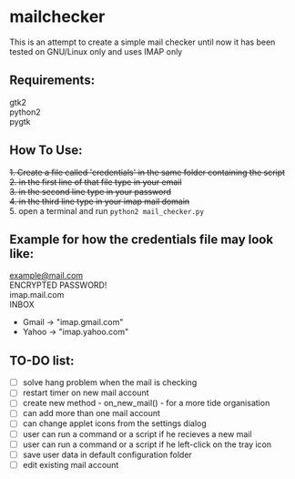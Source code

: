 # mailchecker
This is an attempt to create a simple mail checker
until now it has been tested on GNU/Linux only and uses IMAP only   

Requirements:
--------------
gtk2  
python2     
pygtk

How To Use:
------------
~~1. Create a file called 'credentials' in the same folder containing the script~~  
~~2. in the first line of that file type in your email~~  
~~3. in the second line type in your password~~   
~~4. in the third line type in your imap mail domain~~  
5. open a terminal and run `python2 mail_checker.py`

Example for how the credentials file may look like:
---------------------------------------------------

example@mail.com  
ENCRYPTED PASSWORD!   
imap.mail.com   
INBOX   

- Gmail -> "imap.gmail.com"   
- Yahoo -> "imap.yahoo.com"   

TO-DO list:
------------
- [ ] solve hang problem when the mail is checking
- [ ] restart timer on new mail account
- [ ] create new method - on_new_mail() - for a more tide organisation
- [ ] can add more than one mail account
- [ ] can change applet icons from the settings dialog
- [ ] user can run a command or a script if he recieves a new mail
- [ ] user can run a command or a script if he left-click on the tray icon
- [ ] save user data in default configuration folder
- [ ] edit existing mail account
